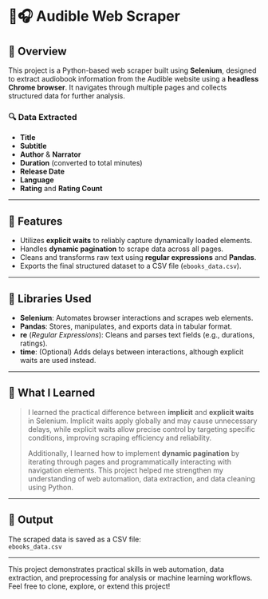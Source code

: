# 📘🎧 Audible Web Scraper

## 📌 Overview
This project is a Python-based web scraper built using **Selenium**, designed to extract audiobook information from the Audible website using a **headless Chrome browser**. It navigates through multiple pages and collects structured data for further analysis.

### 🔍 Data Extracted
- **Title**
- **Subtitle**
- **Author** & **Narrator**
- **Duration** (converted to total minutes)
- **Release Date**
- **Language**
- **Rating** and **Rating Count**

---

## 🚀 Features
- Utilizes **explicit waits** to reliably capture dynamically loaded elements.
- Handles **dynamic pagination** to scrape data across all pages.
- Cleans and transforms raw text using **regular expressions** and **Pandas**.
- Exports the final structured dataset to a CSV file (`ebooks_data.csv`).

---

## 🧰 Libraries Used
- **Selenium**: Automates browser interactions and scrapes web elements.
- **Pandas**: Stores, manipulates, and exports data in tabular format.
- **re** (*Regular Expressions*): Cleans and parses text fields (e.g., durations, ratings).
- **time**: (Optional) Adds delays between interactions, although explicit waits are used instead.

---

## 🧠 What I Learned
> I learned the practical difference between **implicit** and **explicit waits** in Selenium. Implicit waits apply globally and may cause unnecessary delays, while explicit waits allow precise control by targeting specific conditions, improving scraping efficiency and reliability.  
>  
> Additionally, I learned how to implement **dynamic pagination** by iterating through pages and programmatically interacting with navigation elements. This project helped me strengthen my understanding of web automation, data extraction, and data cleaning using Python.

---

## 📁 Output
The scraped data is saved as a CSV file:  
`ebooks_data.csv`

---
This project demonstrates practical skills in web automation, data extraction, and preprocessing for analysis or machine learning workflows.
Feel free to clone, explore, or extend this project!
